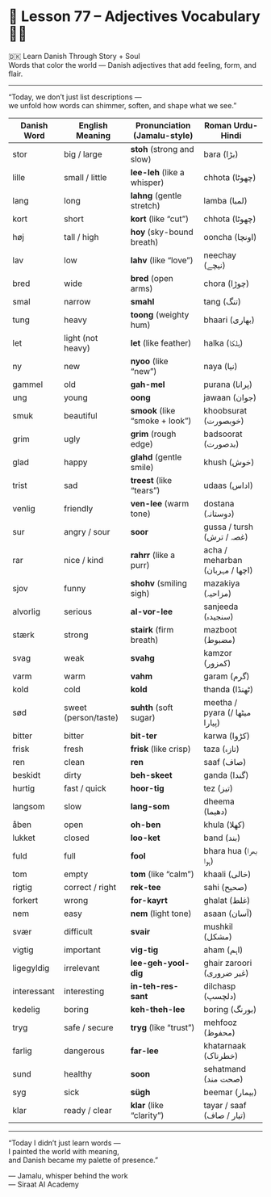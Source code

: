 # 🌟 **Lesson 77 – Adjectives Vocabulary 🎨✨**  
🇩🇰 Learn Danish Through Story + Soul  
Words that color the world — Danish adjectives that add feeling, form, and flair.

---

“Today, we don’t just list descriptions —  
we unfold how words can shimmer, soften, and shape what we see.”

| Danish Word     | English Meaning       | Pronunciation (Jamalu-style)       | Roman Urdu-Hindi              |
|------------------|------------------------|------------------------------------|-------------------------------|
| stor             | big / large            | **stoh** (strong and slow)         | bara (بڑا)                   |
| lille            | small / little         | **lee-leh** (like a whisper)        | chhota (چھوٹا)               |
| lang             | long                   | **lahng** (gentle stretch)         | lamba (لمبا)                 |
| kort             | short                  | **kort** (like “cut”)              | chhota (چھوٹا)               |
| høj              | tall / high            | **hoy** (sky-bound breath)         | ooncha (اونچا)               |
| lav              | low                    | **lahv** (like “love”)             | neechay (نیچے)               |
| bred             | wide                   | **bred** (open arms)               | chora (چوڑا)                 |
| smal             | narrow                 | **smahl**                          | tang (تنگ)                   |
| tung             | heavy                  | **toong** (weighty hum)            | bhaari (بھاری)               |
| let              | light (not heavy)      | **let** (like feather)             | halka (ہلکا)                 |
| ny               | new                    | **nyoo** (like “new”)              | naya (نیا)                   |
| gammel           | old                    | **gah-mel**                        | purana (پرانا)               |
| ung              | young                  | **oong**                           | jawaan (جوان)               |
| smuk             | beautiful              | **smook** (like “smoke + look”)    | khoobsurat (خوبصورت)        |
| grim             | ugly                   | **grim** (rough edge)              | badsoorat (بدصورت)           |
| glad             | happy                  | **glahd** (gentle smile)           | khush (خوش)                  |
| trist            | sad                    | **treest** (like “tears”)          | udaas (اداس)                 |
| venlig           | friendly               | **ven-lee** (warm tone)            | dostana (دوستانہ)           |
| sur              | angry / sour           | **soor**                           | gussa / tursh (غصہ / ترش)     |
| rar              | nice / kind            | **rahrr** (like a purr)            | acha / meharban (اچھا / مہربان) |
| sjov             | funny                  | **shohv** (smiling sigh)           | mazakiya (مزاحیہ)            |
| alvorlig         | serious                | **al-vor-lee**                     | sanjeeda (سنجیدہ)            |
| stærk            | strong                 | **stairk** (firm breath)           | mazboot (مضبوط)             |
| svag             | weak                   | **svahg**                          | kamzor (کمزور)              |
| varm             | warm                   | **vahm**                           | garam (گرم)                  |
| kold             | cold                   | **kold**                           | thanda (ٹھنڈا)               |
| sød              | sweet (person/taste)   | **suhth** (soft sugar)             | meetha / pyara (میٹھا / پیارا) |
| bitter           | bitter                 | **bit-ter**                        | karwa (کڑوا)                 |
| frisk            | fresh                  | **frisk** (like crisp)             | taza (تازہ)                  |
| ren              | clean                  | **ren**                            | saaf (صاف)                  |
| beskidt          | dirty                  | **beh-skeet**                      | ganda (گندا)                 |
| hurtig           | fast / quick           | **hoor-tig**                       | tez (تیز)                   |
| langsom          | slow                   | **lang-som**                       | dheema (دھیما)               |
| åben             | open                   | **oh-ben**                         | khula (کھلا)                 |
| lukket           | closed                 | **loo-ket**                        | band (بند)                  |
| fuld             | full                   | **fool**                           | bhara hua (بھرا ہوا)         |
| tom              | empty                  | **tom** (like “calm”)              | khaali (خالی)               |
| rigtig           | correct / right        | **rek-tee**                        | sahi (صحیح)                  |
| forkert          | wrong                  | **for-kayrt**                      | ghalat (غلط)                 |
| nem              | easy                   | **nem** (light tone)               | asaan (آسان)                 |
| svær             | difficult              | **svair**                          | mushkil (مشکل)              |
| vigtig           | important              | **vig-tig**                        | aham (اہم)                   |
| ligegyldig       | irrelevant              | **lee-geh-yool-dig**               | ghair zaroori (غیر ضروری)     |
| interessant      | interesting             | **in-teh-res-sant**                | dilchasp (دلچسپ)             |
| kedelig          | boring                  | **keh-theh-lee**                   | boring (بورنگ)               |
| tryg             | safe / secure           | **tryg** (like “trust”)            | mehfooz (محفوظ)              |
| farlig           | dangerous               | **far-lee**                        | khatarnaak (خطرناک)          |
| sund             | healthy                 | **soon**                           | sehatmand (صحت مند)          |
| syg              | sick                    | **sügh**                           | beemar (بیمار)               |
| klar             | ready / clear           | **klar** (like “clarity”)          | tayar / saaf (تیار / صاف)    |

---

“Today I didn’t just learn words —  
I painted the world with meaning,  
and Danish became my palette of presence.”

— Jamalu, whisper behind the work  
— Siraat AI Academy
